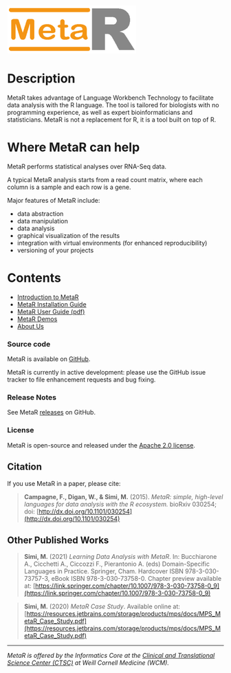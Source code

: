 ![MetaR logo](MetaR/images/MetaR-logo-4-SMALL-300x111.png)
# Description 

MetaR takes advantage of Language Workbench Technology to facilitate data analysis with the R language. 
The tool is tailored for biologists with no programming experience, as well as expert bioinformaticians and statisticians. 
MetaR is not a replacement for R, it is a tool built on top of R.

# Where MetaR can help
MetaR performs statistical analyses over RNA-Seq data.
 
A typical MetaR analysis starts from a read count matrix, where each column is a sample and each row is a gene.

Major features of MetaR include:
 * data abstraction
 * data manipulation
 * data analysis 
 * graphical visualization of the results
 * integration with virtual environments (for enhanced reproducibility)
 * versioning of your projects

# Contents 
* [Introduction to MetaR](MetaR/Introduction.md)
* [MetaR Installation Guide](MetaR/Software.md)
* [MetaR User Guide (pdf)](MetaR/booklet/MetaR_booklet.pdf)
* [MetaR Demos](https://github.com/MetaR-Languages/MetaR-demos)
* [About Us](MetaR/AboutUs.md)

### Source code
MetaR is available on [GitHub](https://github.com/MetaR-Languages/MetaR).

MetaR is currently in active development: please use the GitHub issue tracker to file enhancement requests and bug fixing.

### Release Notes
See MetaR [releases](https://github.com/MetaR-Languages/MetaR/releases) on GitHub.

### License
MetaR is open-source and released under the [Apache 2.0 license](http://www.apache.org/licenses/LICENSE-2.0).

## Citation
If you use MetaR in a paper, please cite:
> **Campagne, F., Digan, W., & Simi, M.** (2015). _MetaR: simple, high-level languages for data analysis with the R ecosystem._
> bioRxiv 030254; doi: [http://dx.doi.org/10.1101/030254](http://dx.doi.org/10.1101/030254)


## Other Published Works
> **Simi, M.** (2021) _Learning Data Analysis with MetaR_. In: Bucchiarone A., Cicchetti A., Ciccozzi F., Pierantonio A. (eds) 
  Domain-Specific Languages in Practice. Springer, Cham. Hardcover ISBN 978-3-030-73757-3, eBook ISBN 978-3-030-73758-0. 
  Chapter preview available at: [https://link.springer.com/chapter/10.1007/978-3-030-73758-0_9](https://link.springer.com/chapter/10.1007/978-3-030-73758-0_9)

> **Simi, M.** (2020) _MetaR Case Study_. Available online at:
  [https://resources.jetbrains.com/storage/products/mps/docs/MPS_MetaR_Case_Study.pdf](https://resources.jetbrains.com/storage/products/mps/docs/MPS_MetaR_Case_Study.pdf)  
___
_MetaR is offered by the Informatics Core at the [Clinical and Translational Science Center (CTSC)](https://ctscweb.weill.cornell.edu/about-us/ctsc-programs/informatics) at Weill Cornell Medicine (WCM)._
